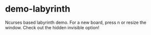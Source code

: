 # demo-labyrinth

Ncurses based labyrinth demo.
For a new board, press n or resize the window.
Check out the hidden invisible option!
